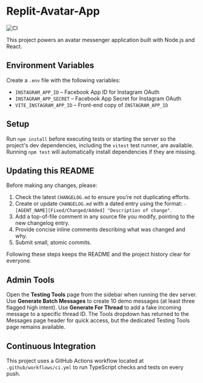 # Replit-Avatar-App

![CI](https://github.com/owner/repo/actions/workflows/ci.yml/badge.svg)

This project powers an avatar messenger application built with Node.js and React.

## Environment Variables

Create a `.env` file with the following variables:

- `INSTAGRAM_APP_ID` – Facebook App ID for Instagram OAuth
- `INSTAGRAM_APP_SECRET` – Facebook App Secret for Instagram OAuth
- `VITE_INSTAGRAM_APP_ID` – Front-end copy of `INSTAGRAM_APP_ID`

## Setup

Run `npm install` before executing tests or starting the server so the
project's dev dependencies, including the `vitest` test runner, are available.
Running `npm test` will automatically install dependencies if they are missing.

## Updating this README

Before making any changes, please:

1. Check the latest `CHANGELOG.md` to ensure you’re not duplicating efforts.
2. Create or update `CHANGELOG.md` with a dated entry using the format:
   `- [AGENT_NAME][Fixed/Changed/Added] "Description of change"`.
3. Add a top-of-file comment in any source file you modify, pointing to the new changelog entry.
4. Provide concise inline comments describing what was changed and why.
5. Submit small, atomic commits.

Following these steps keeps the README and the project history clear for everyone.

## Admin Tools

Open the **Testing Tools** page from the sidebar when running the dev server.
Use **Generate Batch Messages** to create 10 demo messages (at least three flagged high intent).
Use **Generate For Thread** to add a fake incoming message to a specific thread ID.
The Tools dropdown has returned to the Messages page header for quick access, but the dedicated Testing Tools page remains available.

## Continuous Integration

This project uses a GitHub Actions workflow located at `.github/workflows/ci.yml` to
run TypeScript checks and tests on every push.
